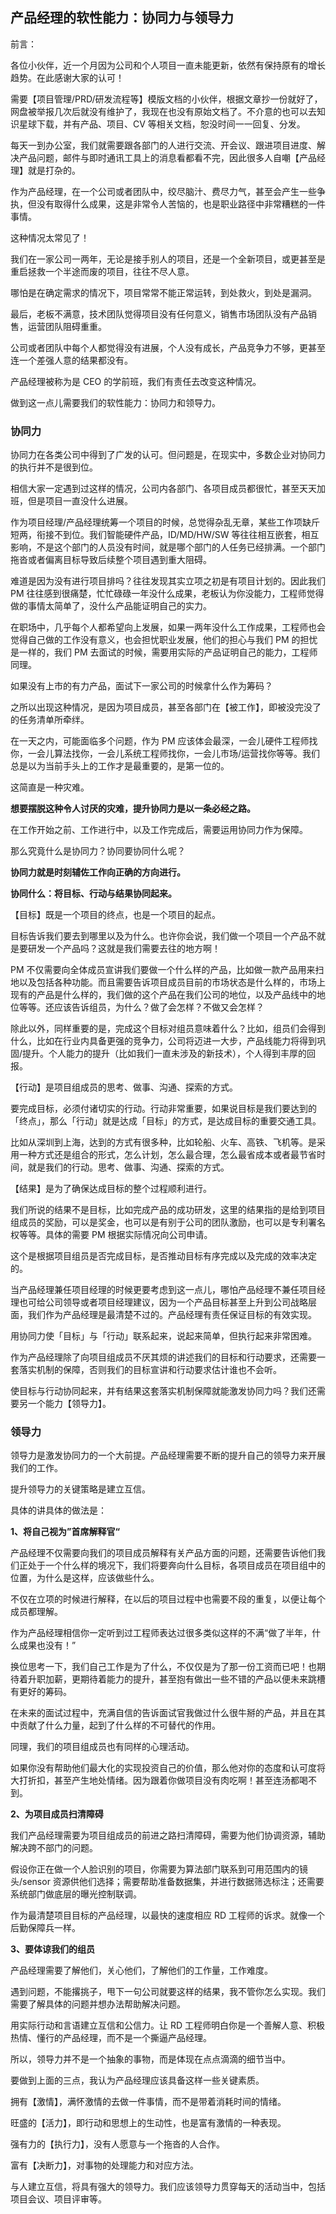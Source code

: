 ## 产品经理的软性能力：协同力与领导力

前言：

各位小伙伴，近一个月因为公司和个人项目一直未能更新，依然有保持原有的增长趋势。在此感谢大家的认可！

需要【项目管理/PRD/研发流程等】模版文档的小伙伴，根据文章抄一份就好了，网盘被举报几次后就没有维护了，我现在也没有原始文档了。不介意的也可以去知识星球下载，并有产品、项目、CV 等相关文档，恕没时间一一回复、分发。

每天一到办公室，我们就需要跟各部门的人进行交流、开会议、跟进项目进度、解决产品问题，邮件与即时通讯工具上的消息看都看不完，因此很多人自嘲【产品经理】就是打杂的。

作为产品经理，在一个公司或者团队中，绞尽脑汁、费尽力气，甚至会产生一些争执，但没有取得什么成果，这是非常令人苦恼的，也是职业路径中非常糟糕的一件事情。

这种情况太常见了！

我们在一家公司一两年，无论是接手别人的项目，还是一个全新项目，或更甚至是重启拯救一个半途而废的项目，往往不尽人意。

哪怕是在确定需求的情况下，项目常常不能正常运转，到处救火，到处是漏洞。

最后，老板不满意，技术团队觉得项目没有任何意义，销售市场团队没有产品销售，运营团队阻碍重重。

公司或者团队中每个人都觉得没有进展，个人没有成长，产品竞争力不够，更甚至连一个差强人意的结果都没有。

产品经理被称为是 CEO 的学前班，我们有责任去改变这种情况。

做到这一点儿需要我们的软性能力：协同力和领导力。

### 协同力

协同力在各类公司中得到了广发的认可。但问题是，在现实中，多数企业对协同力的执行并不是很到位。

相信大家一定遇到过这样的情况，公司内各部门、各项目成员都很忙，甚至天天加班，但是项目一直没什么进展。

作为项目经理/产品经理统筹一个项目的时候，总觉得杂乱无章，某些工作项缺斤短两，衔接不到位。我们智能硬件产品，ID/MD/HW/SW 等往往相互嵌套，相互影响，不是这个部门的人员没有时间，就是哪个部门的人任务已经排满。一个部门拖沓或者偏离目标导致后续整个项目遇到重大阻碍。

难道是因为没有进行项目排吗？往往发现其实立项之初是有项目计划的。因此我们 PM 往往感到很痛楚，忙忙碌碌一年没什么成果，老板认为你没能力，工程师觉得做的事情太简单了，没什么产品能证明自己的实力。

在职场中，几乎每个人都希望向上发展，如果一两年没什么工作成果，工程师也会觉得自己做的工作没有意义，也会担忧职业发展，他们的担心与我们 PM 的担忧是一样的，我们 PM 去面试的时候，需要用实际的产品证明自己的能力，工程师同理。

如果没有上市的有力产品，面试下一家公司的时候拿什么作为筹码？

之所以出现这种情况，是因为项目成员，甚至各部门在【被工作】，即被没完没了的任务清单所牵绊。

在一天之内，可能面临多个问题，作为 PM 应该体会最深，一会儿硬件工程师找你，一会儿算法找你，一会儿系统工程师找你，一会儿市场/运营找你等等。我们总是以为当前手头上的工作才是最重要的，是第一位的。

这简直是一种灾难。

**想要摆脱这种令人讨厌的灾难，提升协同力是以一条必经之路。**

在工作开始之前、工作进行中，以及工作完成后，需要运用协同力作为保障。

那么究竟什么是协同力？协同要协同什么呢？

**协同力就是时刻辅佐工作向正确的方向进行。**

**协同什么：将目标、行动与结果协同起来。**

【目标】既是一个项目的终点，也是一个项目的起点。

目标告诉我们要去到哪里以及为什么。也许你会说，我们做一个项目一个产品不就是要研发一个产品吗？这就是我们需要去往的地方啊！

PM 不仅需要向全体成员宣讲我们要做一个什么样的产品，比如做一款产品用来扫地以及包括各种功能。而且需要告诉项目成员目前的市场状态是什么样的，市场上现有的产品是什么样的，我们做的这个产品在我们公司的地位，以及产品线中的地位等等。还应该告诉组员，为什么？做了会怎样？不做又会怎样？

除此以外，同样重要的是，完成这个目标对组员意味着什么？比如，组员们会得到什么，比如在行业内具备更强的竞争力，公司将迈进一大步，产品线能力将得到巩固/提升。个人能力的提升（比如我们一直未涉及的新技术），个人得到丰厚的回报。

【行动】是项目组成员的思考、做事、沟通、探索的方式。

要完成目标，必须付诸切实的行动。行动非常重要，如果说目标是我们要达到的「终点」，那么「行动」就是达成「目标」的方式，是达成目标的重要交通工具。

比如从深圳到上海，达到的方式有很多种，比如轮船、火车、高铁、飞机等。是采用一种方式还是组合的形式，怎么计划，怎么最合理，怎么最省成本或者最节省时间，就是我们的行动。思考、做事、沟通、探索的方式。

【结果】是为了确保达成目标的整个过程顺利进行。

我们所说的结果不是目标，比如完成产品的成功研发，这里的结果指的是给到项目组成员的奖励，可以是奖金，也可以是有别于公司的团队激励，也可以是专利署名权等等。具体的需要 PM 根据实际情况向公司申请。

这个是根据项目组员是否完成目标，是否推动目标有序完成以及完成的效率决定的。

当产品经理兼任项目经理的时候更要考虑到这一点儿，哪怕产品经理不兼任项目经理也可给公司领导或者项目经理建议，因为一个产品目标甚至上升到公司战略层面，我们作为产品经理是最清楚不过的。产品经理有责任保证目标的有效实现。

用协同力使「目标」与「行动」联系起来，说起来简单，但执行起来非常困难。

作为产品经理除了向项目组成员不厌其烦的讲述我们的目标和行动要求，还需要一套落实机制的保障，否则我们的目标宣讲和行动要求估计谁也不会听。

使目标与行动协同起来，并有结果这套落实机制保障就能激发协同力吗？我们还需要另一个能力【领导力】。

### 领导力

领导力是激发协同力的一个大前提。产品经理需要不断的提升自己的领导力来开展我们的工作。

提升领导力的关键策略是建立互信。

具体的讲具体的做法是：

**1、将自己视为”首席解释官“**

产品经理不仅需要向我们的项目成员解释有关产品方面的问题，还需要告诉他们我们正处于一个什么样的境况下，我们将要奔向什么目标，各项目成员在项目组中的位置，为什么是这样，应该做些什么。

不仅在立项的时候进行解释，在以后的项目过程中也需要不段的重复，以便让每个成员都理解。

作为产品经理相信你一定听到过工程师表达过很多类似这样的不满“做了半年，什么成果也没有！”

换位思考一下，我们自己工作是为了什么，不仅仅是为了那一份工资而已吧！也期待着升职加薪，更期待着能力的提升，甚至抱有做出一些不错的产品以便未来跳槽有更好的筹码。

在未来的面试过程中，充满自信的告诉面试官我做过什么很牛掰的产品，并且在其中贡献了什么力量，起到了什么样的不可替代的作用。

同理，我们的项目组成员也有同样的心理活动。

如果你没有帮助他们最大化的实现投资自己的价值，那么他对你的态度和认可度将大打折扣，甚至产生地处情绪。因为跟着你做项目没有肉吃啊！甚至连汤都喝不到。

**2、为项目成员扫清障碍**

我们产品经理需要为项目组成员的前进之路扫清障碍，需要为他们协调资源，辅助解决跨不部门的问题。

假设你正在做一个人脸识别的项目，你需要为算法部门联系到可用范围内的镜头/sensor 资源供他们选择；需要帮助准备数据集，并进行数据筛选标注；还需要系统部门做底层的曝光控制联调。

作为最清楚项目目标的产品经理，以最快的速度相应 RD 工程师的诉求。就像一个后勤保障兵一样。

**3、要体谅我们的组员**

产品经理需要了解他们，关心他们，了解他们的工作量，工作难度。

遇到问题，不能撂挑子，甩下一句公司就要这样的结果，我不管你怎么实现。我们需要了解具体的问题并想办法帮助解决问题。

用实际行动和言语建立互信和公信力。让 RD 工程师明白你是一个善解人意、积极热情、懂行的产品经理，而不是一个撕逼产品经理。

所以，领导力并不是一个抽象的事物，而是体现在点点滴滴的细节当中。

要做到上面的三点，我认为产品经理应该具备这样一些关键素质。

拥有【激情】，满怀激情的去做一件事情，而不是带着消耗时间的情绪。

旺盛的【活力】，即行动和思想上的生动性，也是富有激情的一种表现。

强有力的【执行力】，没有人愿意与一个拖沓的人合作。

富有【决断力】，对事物的处理能力和对应方法。

与人建立互信，将具有强大的领导力。我们应该领导力贯穿每天的活动当中，包括项目会议、项目评审等。
